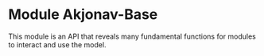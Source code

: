 # Module Akjonav-Base

This module is an API that reveals many fundamental functions for modules to interact and use the model. 